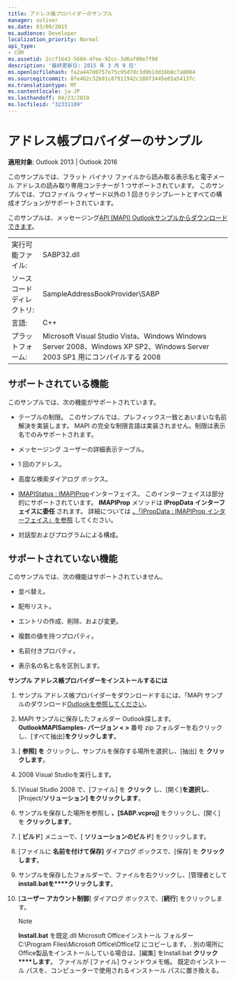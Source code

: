 ```yaml
---
title: アドレス帳プロバイダーのサンプル
manager: soliver
ms.date: 03/09/2015
ms.audience: Developer
localization_priority: Normal
api_type:
- COM
ms.assetid: 2ccf1643-5604-4fee-92cc-3d6af00e7f98
description: '最終更新日: 2015 年 3 月 9 日'
ms.openlocfilehash: fa2a447d0757e75c95d7dc3d9b1dd16b8c7a8084
ms.sourcegitcommit: 8fe462c32b91c87911942c188f3445e85a54137c
ms.translationtype: MT
ms.contentlocale: ja-JP
ms.lasthandoff: 04/23/2019
ms.locfileid: "32331109"
---
```

# <a name="address-book-provider-sample"></a>アドレス帳プロバイダーのサンプル

  
  
**適用対象**: Outlook 2013 | Outlook 2016 
  
このサンプルでは、フラット バイナリ ファイルから読み取る表示名と電子メール アドレスの読み取り専用コンテナーが 1 つサポートされています。 このサンプルでは、プロファイル ウィザード以外の 1 回きりテンプレートとすべての構成オプションがサポートされています。
  
このサンプルは、メッセージング[API (MAPI) Outlookサンプルからダウンロードできます](https://go.microsoft.com/fwlink/?LinkId=129740
)。
  
|||
|:-----|:-----|
|実行可能ファイル:  <br/> |SABP32.dll  <br/> |
| ソース コード ディレクトリ:  <br/> |SampleAddressBookProvider\SABP  <br/> |
|言語:  <br/> |C++  <br/> |
|プラットフォーム:  <br/> |Microsoft Visual Studio Vista、Windows Windows Server 2008、Windows XP SP2、Windows Server 2003 SP1 用にコンパイルする 2008  <br/> |
   
## <a name="supported-features"></a>サポートされている機能

このサンプルでは、次の機能がサポートされています。
  
- テーブルの制限。 このサンプルでは、プレフィックス一致とあいまいな名前解決を実装します。 MAPI の完全な制限言語は実装されません。制限は表示名でのみサポートされます。
    
- メッセージング ユーザーの詳細表示テーブル。 
    
- 1 回のアドレス。
    
- 高度な検索ダイアログ ボックス。
    
- [IMAPIStatus : IMAPIProp](imapistatusimapiprop.md)インターフェイス。 このインターフェイスは部分的にサポートされています。 **IMAPIProp** メソッドは **IPropData インターフェイスに委任** されます。 詳細については [、「IPropData : IMAPIProp インターフェイス」を参照](ipropdataimapiprop.md) してください。 
    
- 対話型およびプログラムによる構成。
    
## <a name="unsupported-features"></a>サポートされていない機能

このサンプルでは、次の機能はサポートされていません。
  
- 並べ替え。
    
- 配布リスト。
    
- エントリの作成、削除、および変更。
    
- 複数の値を持つプロパティ。
    
- 名前付きプロパティ。
    
- 表示名の名と名を区別します。
    
 **サンプル アドレス帳プロバイダーをインストールするには**
  
1. サンプル アドレス帳プロバイダーをダウンロードするには、「MAPI サンプルのダウンロード[Outlookを参照してください](downloading-the-outlook-mapi-samples.md)。
    
2. MAPI サンプルに保存したフォルダー Outlook探します。 **OutlookMAPISamples- バージョン \< \>** 番号 zip フォルダーを右クリックし、[すべて抽出]**をクリックします**。
    
3. [ **参照] を** クリックし、サンプルを保存する場所を選択し、[抽出] を **クリックします**。
    
4. 2008 Visual Studioを実行します。
    
5. [Visual Studio 2008 で、[ファイル] を **クリック** し、[開く]**を選択し**、[Project/**ソリューション] をクリックします**。
    
6. サンプルを保存した場所を参照し **、[SABP.vcproj]** をクリックし、[開く] を **クリックします**。
    
7. [ **ビルド**] メニューで、[ **ソリューションのビルド**] をクリックします。
    
8. [ファイルに **名前を付けて保存]** ダイアログ ボックスで、[保存] を **クリックします**。
    
9. サンプルを保存したフォルダーで、ファイルを右クリックし、[管理者として **install.batを****クリックします**。
    
10. [**ユーザー アカウント制御**] ダイアログ ボックスで、[**続行**] をクリックします。
    
    > [!NOTE]
    > **Install.bat** を既定.dll Microsoft Officeインストール フォルダー C:\Program Files\Microsoft Office\Office12 にコピーします。\. 別の場所にOffice製品をインストールしている場合は、[編集] をInstall.bat **クリック****します**。 ファイルが [ファイル] ウィンドウメモ帳。 既定のインストール パスを、コンピューターで使用されるインストール パスに置き換える。 
  

